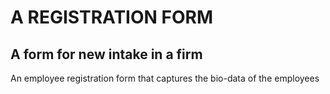# A REGISTRATION FORM
## A form for new intake in a firm
An employee registration form that captures the bio-data of the employees